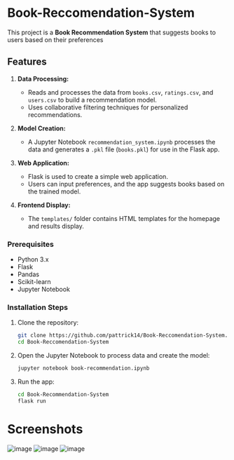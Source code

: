 # Book-Reccomendation-System

This project is a **Book Recommendation System** that suggests books to users based on their preferences

## Features

1. **Data Processing:** 
   - Reads and processes the data from `books.csv`, `ratings.csv`, and `users.csv` to build a recommendation model.
   - Uses collaborative filtering techniques for personalized recommendations.

2. **Model Creation:**
   - A Jupyter Notebook `recommendation_system.ipynb` processes the data and generates a `.pkl` file (`books.pkl`) for use in the Flask app.

3. **Web Application:**
   - Flask is used to create a simple web application.
   - Users can input preferences, and the app suggests books based on the trained model.

4. **Frontend Display:**
   - The `templates/` folder contains HTML templates for the homepage and results display.
  
### Prerequisites

- Python 3.x
- Flask
- Pandas
- Scikit-learn
- Jupyter Notebook

### Installation Steps

1. Clone the repository:
   ```bash
   git clone https://github.com/pattrick14/Book-Reccomendation-System.git
   cd Book-Reccomendation-System
2. Open the Jupyter Notebook to process data and create the model:

   ```bash
   jupyter notebook book-recommendation.ipynb

3. Run the app:
   ```bash
   cd Book-Recommendation-System
   flask run

# Screenshots
![image](https://github.com/user-attachments/assets/ebb5f789-f0aa-4217-a16e-4a3159a05f42)
![image](https://github.com/user-attachments/assets/623c95e4-c9ff-49a7-aa46-6e113595cf98)
![image](https://github.com/user-attachments/assets/b6293f08-40b5-4417-b00f-1835166c6c02)

